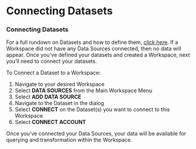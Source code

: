 # Connecting Datasets

### **Connecting Datasets**

For a full rundown on Datasets and how to define them, [click here](../../data-preparation/creating-datasets/). If a Workspace did not have any Data Sources connected, then no data will appear. Once you've defined your datasets and created a Workspace, next you’ll need to connect your datasets.

To Connect a Dataset to a Workspace:

1. Navigate to your desired Workspace
2. Select **DATA SOURCES** from the Main Workspace Menu
3. Select **ADD DATA SOURCE**
4. Navigate to the Dataset in the dialog
5. Select **CONNECT** on the Dataset\(s\) you want to connect to this Workspace
6. Select **CONNECT ACCOUNT**

Once you’ve connected your Data Sources, your data will be available for querying and transformation within the Workspace.

